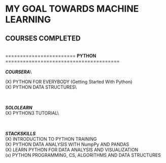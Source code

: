 # MY GOAL TOWARDS MACHINE LEARNING

## COURSES COMPLETED
\
======================== **PYTHON** =======================================
\
\
***COURSERA***\

(X) PYTHON FOR EVERYBODY (Getting Started With Python)\
(X) PYTHON DATA STRUCTURES\

\
\
***SOLOLEARN***\
(X) PYTHON3 TUTORIAL\

\
\
***STACKSKILLS***\
(X) INTRODUCTION TO PYTHON TRAINING\
(X) PYTHON DATA ANALYSIS WITH NumpPy AND PANDAS\
(X) LEARN PYTHON FOR DATA ANALYSIS AND VISUALIZATION\
(x) PYTHON PROGRAMMING, CS, ALGORITHMS AND DATA STRUCTURES
